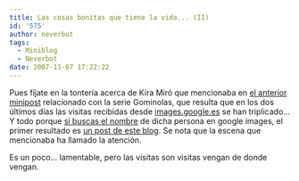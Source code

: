 ```yaml
---
title: Las cosas bonitas que tiene la vida... (II)
id: '575'
author: neverbot
tags:
  - Miniblog
  - Neverbot
date: 2007-11-07 17:22:22
---
```


Pues fíjate en la tontería acerca de Kira Miró que mencionaba en [el anterior minipost](https://neverbot.com/miniblog/%c2%bfgominolas/) relacionado con la serie Gominolas, que resulta que en los dos últimos días las visitas recibidas desde [images.google.es](http://images.google.es/) se han triplicado... Y todo porque [si buscas el nombre](http://images.google.es/images?rlz=1B3GGGL_esES246ES246&hl=es&q=kira+miro&btnG=B%C3%BAsqueda+de+im%C3%A1genes&gbv=2) de dicha persona en google images, el primer resultado es [un post de este blog](https://neverbot.com/fotografia/las-cosas-bonitas-que-tiene-la-vida). Se nota que la escena que mencionaba ha llamado la atención.

Es un poco... lamentable, pero las visitas son visitas vengan de donde vengan.